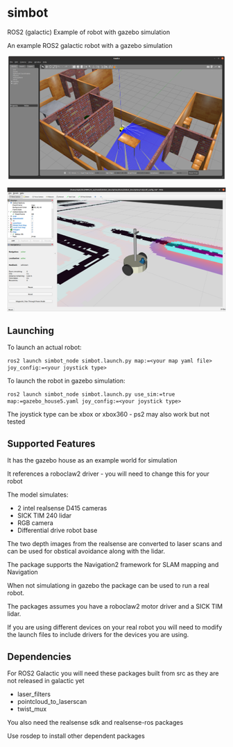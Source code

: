 # simbot

ROS2 (galactic) Example of robot with gazebo simulation

An example ROS2 galactic robot with a gazebo simulation

![Image of simbot in gazebo](https://github.com/gnaur/simbot/blob/main/simbot_gazebo.png)

![Image of simbot](https://github.com/gnaur/simbot/blob/main/simbot.png)
 

## Launching

To launch an actual robot:


    ros2 launch simbot_node simbot.launch.py map:=<your map yaml file> joy_config:=<your joystick type>


To launch the  robot in gazebo simulation: 


    ros2 launch simbot_node simbot.launch.py use_sim:=true map:=gazebo_house5.yaml joy_config:=<your joystick type>

 
The joystick type can be xbox or xbox360  - ps2 may also work but not tested
 
## Supported Features

It has the gazebo house as an example world for simulation 

It references a roboclaw2 driver - you will need to change this for your robot

The model simulates:
 * 2 intel realsense D415 cameras
 * SICK TIM 240 lidar
 * RGB camera
 * Differential drive robot base

The two depth images from the realsense are converted to laser scans and can be used for obstical avoidance along with the lidar.

The package supports the Navigation2 framework for SLAM mapping and Navigation

When not simulationg in gazebo the package can be used to run a real robot.

The packages assumes you have a roboclaw2 motor driver and a SICK TIM lidar.

If you are using different devices on your real robot you will need to modify the launch files to include drivers for the devices you are using.

## Dependencies
For ROS2 Galactic you will need these packages built from src as they are not released in galactic yet

* laser_filters
* pointcloud_to_laserscan
* twist_mux

You also need the realsense sdk and realsense-ros packages

Use rosdep to install other dependent packages





